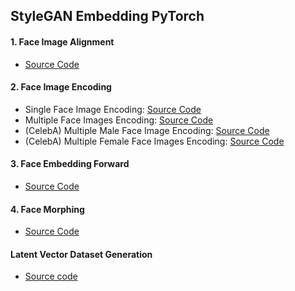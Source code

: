 ## StyleGAN Embedding PyTorch

#### <b>1. Face Image Alignment</b>

* [Source Code](/Face_Image_Alignment.ipynb)

#### <b>2. Face Image Encoding</b>

* Single Face Image Encoding: [Source Code](/Face_Image_Encoding.ipynb)
* Multiple Face Images Encoding: [Source Code](/Multiple_Face_Images_Encoding.ipynb)
* (CelebA) Multiple Male Face Image Encoding: [Source Code](/CelebA_Face_Images_Encoding_(Male).ipynb)
* (CelebA) Multiple Female Face Images Encoding: [Source Code](/CelebA_Face_Images_Encoding_(Female).ipynb)

#### <b>3. Face Embedding Forward</b>

* [Source Code](/Face_Embedding_Forward.ipynb)

#### <b>4. Face Morphing</b>

* [Source Code](/Face_Morphing.ipynb)

#### <b>Latent Vector Dataset Generation</b>

* [Source code](/PyTorch_StyleGAN_Latent_Vector_Dataset_Generation_Based_on_InterFaceGAN.ipynb)
